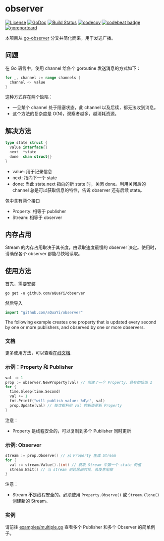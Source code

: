 # observer

[![License](http://img.shields.io/badge/license-MIT-red.svg?style=flat)](https://github.com/imkira/go-observer/blob/master/LICENSE.txt)
[![GoDoc](https://godoc.org/github.com/imkira/go-observer?status.svg)](https://godoc.org/github.com/imkira/go-observer)
[![Build Status](https://travis-ci.org/aQuaYi/observer.svg?branch=master)](https://travis-ci.org/aQuaYi/observer)
[![codecov](https://codecov.io/gh/aQuaYi/observer/branch/master/graph/badge.svg)](https://codecov.io/gh/aQuaYi/observer)
[![codebeat badge](https://codebeat.co/badges/28bdd579-8b34-4940-a3e0-35ac52794a42)](https://codebeat.co/projects/github-com-imkira-go-observer)
[![goreportcard](https://goreportcard.com/badge/github.com/imkira/go-observer)](https://goreportcard.com/report/github.com/imkira/go-observer)

本项目从 [go-observer](https://github.com/imkira/go-observer) 分叉并简化而来，用于发送广播。

## 问题

在 Go 语言中，使用 channel 给各个 goroutine 发送消息的方式如下：

```go
for _, channel := range channels {
  channel <- value
}
```

这种方式存在两个缺陷：

- 一旦某个 channel 处于阻塞状态，此 channel 以及后续，都无法收到消息。
- 这个方法的复杂度是 O(N)，观察者越多，越消耗资源。

## 解决方法

```go
type state struct {
  value interface{}
  next  *state
  done  chan struct{}
}
```

- value: 用于记录信息
- next: 指向下一个 state
- done: 当此 state.next 指向的新 state 时，关闭 done。利用关闭后的 channel 总是可以获取信息的特性，告诉 observer 还有后续 state。

包中含有两个接口

- Property: 相等于 publisher
- Stream: 相等于 observer

## 内存占用

Stream 的内存占用取决于其长度，由读取速度最慢的 observer 决定。使用时，请确保各个 observer 都能尽快地读取。

## 使用方法

首先，需要安装

```text
go get -u github.com/aQuaYi/observer
```

然后导入

```go
import "github.com/aQuaYi/observer"
```

The following example creates one property that is updated every second by one
or more publishers, and observed by one or more observers.

### 文档

更多使用方法，可以查看[在线文档](https://godoc.org/github.com/aQuaYi/observer).

### 示例：Property 和 Publisher

```go
val := 1
prop := observer.NewProperty(val) // 创建了一个 Property，具有初始值 1
for {
  time.Sleep(time.Second)
  val += 1
  fmt.Printf("will publish value: %d\n", val)
  prop.Update(val) // 每次都利用 val 的新值更新 Property
}
```

注意：

- Property 是线程安全的，可以复制到多个 Publisher 同时更新

### 示例: Observer

```go
stream := prop.Observe() // 从 Property 生成 Stream
for {
  val := stream.Value().(int) // 获取 Stream 中第一个 state 的值
  stream.Wait() // 当 stream 到达尾部时候，会发生阻塞
}
```

注意：

- Stream **不**是线程安全的。必须使用 ```Property.Observe()``` 或 ```Stream.Clone()``` 创建新的 Stream。

### 实例

请前往
[examples/multiple.go](https://github.com/aQuaYi/observer/blob/master/examples/multiple.go)
查看多个 Publisher 和多个 Observer 的简单例子。

